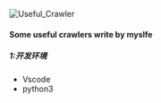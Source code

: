 ![Useful_Crawler](https://socialify.git.ci/martinhyj/Useful_Crawler/image?description=1&forks=1&issues=1&language=1&owner=1&pulls=1&stargazers=1&theme=Light)
#### Some useful crawlers write by myslfe   

##### 1:开发环境
* Vscode
* python3
